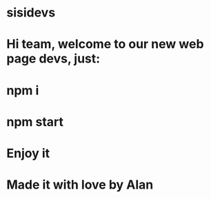 # sisidevs

# Hi team, welcome to our new web page devs, just:
# npm i 

# npm start

# Enjoy it

# Made it with love by Alan
